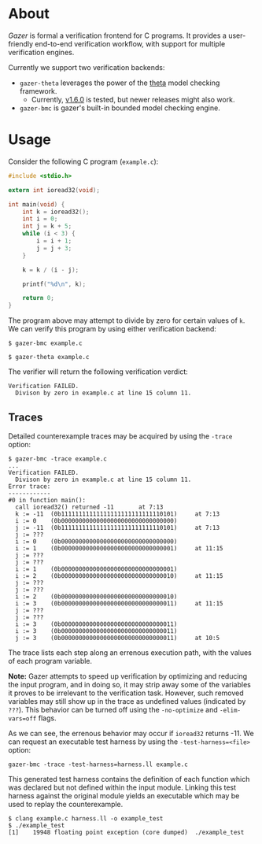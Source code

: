 # About

*Gazer* is formal a verification frontend for C programs.
It provides a user-friendly end-to-end verification workflow, with support for multiple verification engines.

Currently we support two verification backends:
* `gazer-theta` leverages the power of the [theta](https://github.com/ftsrg/theta) model checking framework.
  * Currently, [v1.6.0](https://github.com/ftsrg/theta/releases/tag/v1.6.0) is tested, but newer releases might also work.
* `gazer-bmc` is gazer's built-in bounded model checking engine.

# Usage

Consider the following C program (`example.c`):
```c
#include <stdio.h>

extern int ioread32(void);

int main(void) {
    int k = ioread32();
    int i = 0;
    int j = k + 5;
    while (i < 3) {
        i = i + 1;
        j = j + 3;
    }

    k = k / (i - j);

    printf("%d\n", k);

    return 0;
}
```

The program above may attempt to divide by zero for certain values of `k`.
We can verify this program by using either verification backend:

```
$ gazer-bmc example.c
```

```
$ gazer-theta example.c
```

The verifier will return the following verification verdict:

```
Verification FAILED.
  Divison by zero in example.c at line 15 column 11.
```

## Traces

Detailed counterexample traces may be acquired by using the `-trace` option:

```
$ gazer-bmc -trace example.c
...
Verification FAILED.
  Divison by zero in example.c at line 15 column 11.
Error trace:
------------
#0 in function main():
  call ioread32() returned -11		 at 7:13
  k := -11	(0b11111111111111111111111111110101)	 at 7:13
  i := 0	(0b00000000000000000000000000000000)
  j := -11	(0b11111111111111111111111111110101)	 at 7:13
  j := ???
  i := 0	(0b00000000000000000000000000000000)
  i := 1	(0b00000000000000000000000000000001)	 at 11:15
  j := ???
  j := ???
  i := 1	(0b00000000000000000000000000000001)
  i := 2	(0b00000000000000000000000000000010)	 at 11:15
  j := ???
  j := ???
  i := 2	(0b00000000000000000000000000000010)
  i := 3	(0b00000000000000000000000000000011)	 at 11:15
  j := ???
  j := ???
  i := 3	(0b00000000000000000000000000000011)
  i := 3	(0b00000000000000000000000000000011)
  j := 3	(0b00000000000000000000000000000011)	 at 10:5
```

The trace lists each step along an errenous execution path, with the values of each program variable.

**Note:** Gazer attempts to speed up verification by optimizing and reducing the input program, and in doing so,
it may strip away some of the variables it proves to be irrelevant to the verification task.
However, such removed variables may still show up in the trace as undefined values (indicated by `???`).
This behavior can be turned off using the `-no-optimize` and `-elim-vars=off` flags.

As we can see, the errenous behavior may occur if `ioread32` returns -11.
We can request an executable test harness by using the `-test-harness=<file>` option:

```
gazer-bmc -trace -test-harness=harness.ll example.c
```

This generated test harness contains the definition of each function which was declared but not defined within the input module.
Linking this test harness against the original module yields an executable which may be used to replay the counterexample.

```
$ clang example.c harness.ll -o example_test
$ ./example_test
[1]    19948 floating point exception (core dumped)  ./example_test
```
